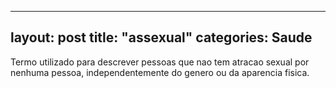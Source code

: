 
---
layout: post
title: "assexual"
categories: Saude
---
Termo utilizado para descrever pessoas que nao tem atracao sexual por nenhuma pessoa, independentemente do genero ou da aparencia fisica.

